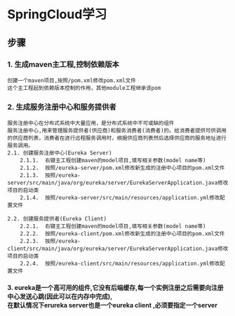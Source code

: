 # SpringCloud学习

## 步骤
### 1. 生成maven主工程,控制依赖版本
	创建一个maven项目,按照/pom.xml修改pom.xml文件
	这个主工程起到依赖版本控制的作用，其他module工程继承该pom

### 2. 生成服务注册中心和服务提供者
	服务注册中心在分布式系统中大量应用，是分布式系统中不可或缺的组件
	服务注册中心,用来管理服务提供者(供应商)和服务消费者(消费者)的。给消费者提供可供调用的供应商列表，消费者在进行远程服务调用时，根据供应商列表然后选择供应商的服务地址进行服务调用。	
	2.1. 创建服务注册中心(Eureka Server)
		2.1.1.	右键主工程创建maven的model项目,填写相关参数(model name等)
		2.1.2.	按照/eureka-server/pom.xml修改新生成的注册中心项目的pom.xml文件
		2.1.3.	按照/eureka-server/src/main/java/org/eureka/server/EurekaServerApplication.java修改项目的启动类
		2.1.4.	按照/eureka-server/src/main/resources/application.yml修改配置文件
		
	2.2. 创建服务提供者(Eureka Client)
		2.2.1.	右键主工程创建maven的model项目,填写相关参数(model name等)
		2.2.2.	按照/eureka-client/pom.xml修改新生成的注册中心项目的pom.xml文件
		2.2.3.	按照/eureka-client/src/main/java/org/eureka/server/EurekaServerApplication.java修改项目的启动类
		2.2.4.	按照/eureka-client/src/main/resources/application.yml修改配置文件
#### 3. eureka是一个高可用的组件,它没有后端缓存,每一个实例注册之后需要向注册中心发送心跳(因此可以在内存中完成),<br>在默认情况下erureka server也是一个eureka client ,必须要指定一个server

